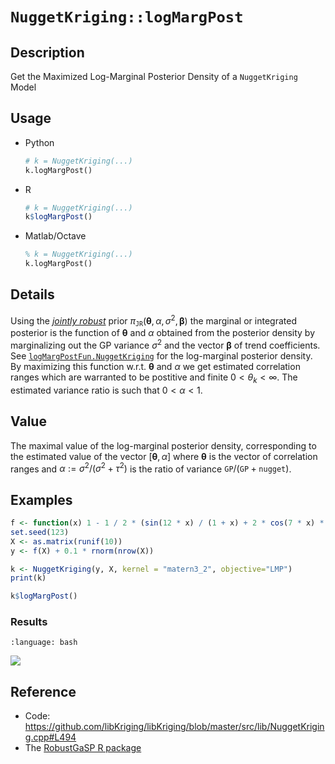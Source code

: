 # `NuggetKriging::logMargPost`

## Description

Get the Maximized Log-Marginal Posterior Density of a `NuggetKriging`
Model


## Usage

* Python
    ```python
    # k = NuggetKriging(...)
    k.logMargPost()
    ```
* R
    ```r
    # k = NuggetKriging(...)
    k$logMargPost()
    ```
* Matlab/Octave
    ```octave
    % k = NuggetKriging(...)
    k.logMargPost()
    ```

## Details

Using the [*jointly robust*](SecJointlyrobust) prior
$\pi_{\texttt{JR}}(\boldsymbol{\theta},\, \alpha, \,\sigma^2, \,
\boldsymbol{\beta})$ the marginal or integrated posterior is the
function of $\boldsymbol{\theta}$ and $\alpha$ obtained from the
posterior density by marginalizing out the GP variance $\sigma^2$ and
the vector $\boldsymbol{\beta}$ of trend coefficients.  See
[`logMargPostFun.NuggetKriging`](logMargPostFun.NuggetKriging) for the
log-marginal posterior density. By maximizing this function
w.r.t. $\boldsymbol{\theta}$ and $\alpha$ we get estimated correlation
ranges which are warranted to be postitive and finite $0 < \theta_k <
\infty$. The estimated variance ratio is such that $0 < \alpha < 1$.

## Value

The maximal value of the log-marginal posterior density, corresponding
to the estimated value of the vector $[\boldsymbol{\theta},\,\alpha]$
where $\boldsymbol{\theta}$ is the vector of correlation ranges and
$\alpha := \sigma^2/ (\sigma^2 + \tau^2)$ is the ratio of variance 
$\texttt{GP} / (\texttt{GP} + \texttt{nugget})$.


## Examples

```r
f <- function(x) 1 - 1 / 2 * (sin(12 * x) / (1 + x) + 2 * cos(7 * x) * x^5 + 0.7)
set.seed(123)
X <- as.matrix(runif(10))
y <- f(X) + 0.1 * rnorm(nrow(X))

k <- NuggetKriging(y, X, kernel = "matern3_2", objective="LMP")
print(k)

k$logMargPost()
```

### Results
```{literalinclude} ../functions/examples/logMargPost.NuggetKriging.md.Rout
:language: bash
```
![](../functions/examples/logMargPost.NuggetKriging.md.png)


## Reference

* Code: <https://github.com/libKriging/libKriging/blob/master/src/lib/NuggetKriging.cpp#L494>
* The [RobustGaSP R package](https://CRAN.R-project.org/package=RobustGaSP)
